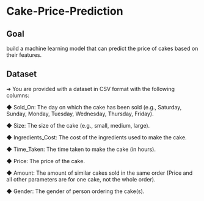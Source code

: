 # Cake-Price-Prediction

## Goal
build a machine learning model that can predict the price of cakes based on their features.

## Dataset
➔ You are provided with a dataset in CSV format with the following columns:

◆ Sold_On: The day on which the cake has been sold (e.g., Saturday, Sunday, Monday, Tuesday, Wednesday, Thursday, Friday).

◆ Size: The size of the cake (e.g., small, medium, large).

◆ Ingredients_Cost: The cost of the ingredients used to make the cake.

◆ Time_Taken: The time taken to make the cake (in hours).

◆ Price: The price of the cake.

◆ Amount: The amount of similar cakes sold in the same order (Price and all other parameters are for one cake, not the whole order).

◆ Gender: The gender of person ordering the cake(s).
